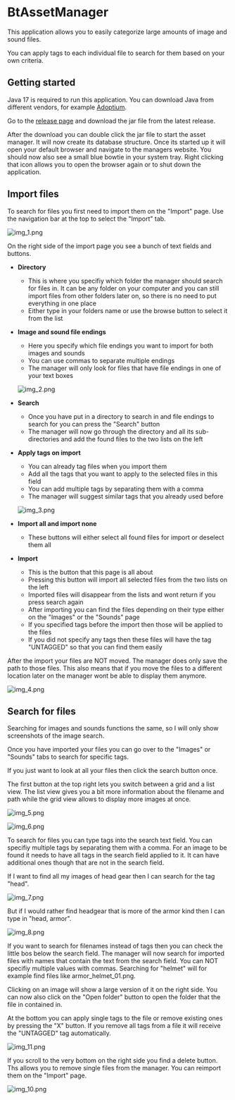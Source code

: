 # BtAssetManager

This application allows you to easily categorize large amounts of image and sound files.

You can apply tags to each individual file to search for them based on your own criteria.

## Getting started

Java 17 is required to run this application. You can download Java from different vendors, for example [Adoptium](https://adoptium.net/temurin/releases).

Go to the [release page](https://github.com/Bowtie8904/BtAssetManager/releases) and download the jar file from the latest release.

After the download you can double click the jar file to start the asset manager. It will now create its database structure. Once its started up it will open your default browser and navigate to the
managers website. You should now also see a small blue bowtie in your system tray. Right clicking that icon allows you to open the browser again or to shut down the application.

## Import files

To search for files you first need to import them on the "Import" page. Use the navigation bar at the top to select the "Import" tab.

![img_1.png](img_1.png)

On the right side of the import page you see a bunch of text fields and buttons.

- **Directory**
    - This is where you specifiy which folder the manager should search for files in. It can be any folder on your computer and you can still import files from other folders later on, so there is no
      need to put everything in one place
    - Either type in your folders name or use the browse button to select it from the list
- **Image and sound file endings**
    - Here you specify which file endings you want to import for both images and sounds
    - You can use commas to separate multiple endings
    - The manager will only look for files that have file endings in one of your text boxes

  ![img_2.png](img_2.png)
- **Search**
    - Once you have put in a directory to search in and file endings to search for you can press the "Search" button
    - The manager will now go through the directory and all its sub-directories and add the found files to the two lists on the left
- **Apply tags on import**
    - You can already tag files when you import them
    - Add all the tags that you want to apply to the selected files in this field
    - You can add multiple tags by separating them with a comma
    - The manager will suggest similar tags that you already used before

  ![img_3.png](img_3.png)
- **Import all and import none**
    - These buttons will either select all found files for import or deselect them all
- **Import**
    - This is the button that this page is all about
    - Pressing this button will import all selected files from the two lists on the left
    - Imported files will disappear from the lists and wont return if you press search again
    - After importing you can find the files depending on their type either on the "Images" or the "Sounds" page
    - If you specified tags before the import then those will be applied to the files
    - If you did not specify any tags then these files will have the tag "UNTAGGED" so that you can find them easily

After the import your files are NOT moved. The manager does only save the path to those files. This also means that if you move the files to a different location later on the manager wont be able to
display them anymore.

![img_4.png](img_4.png)

## Search for files

Searching for images and sounds functions the same, so I will only show screenshots of the image search.

Once you have imported your files you can go over to the "Images" or "Sounds" tabs to search for specific tags.

If you just want to look at all your files then click the search button once.

The first button at the top right lets you switch between a grid and a list view. The list view gives you a bit more information about the filename and path while the grid view allows to display more
images at once.

![img_5.png](img_5.png)

![img_6.png](img_6.png)

To search for files you can type tags into the search text field. You can specifiy multiple tags by separating them with a comma. For an image to be found it needs to have all tags in the search field
applied to it. It can have additional ones though that are not in the search field.

If I want to find all my images of head gear then I can search for the tag "head".

![img_7.png](img_7.png)

But if I would rather find headgear that is more of the armor kind then I can type in "head, armor".

![img_8.png](img_8.png)

If you want to search for filenames instead of tags then you can check the little bos below the search field. The manager will now search for imported files with names that contain the text from the
search field. You can NOT specifiy multiple values with commas. Searching for "helmet" will for example find files like armor_helmet_01.png.

Clicking on an image will show a large version of it on the right side. You can now also click on the "Open folder" button to open the folder that the file in contained in.

At the bottom you can apply single tags to the file or remove existing ones by pressing the "X" button. If you remove all tags from a file it will receive the "UNTAGGED" tag automatically.

![img_11.png](img_11.png)

If you scroll to the very bottom on the right side you find a delete button. Ths allows you to remove single files from the manager. You can reimport them on the "Import" page.

![img_10.png](img_10.png)
